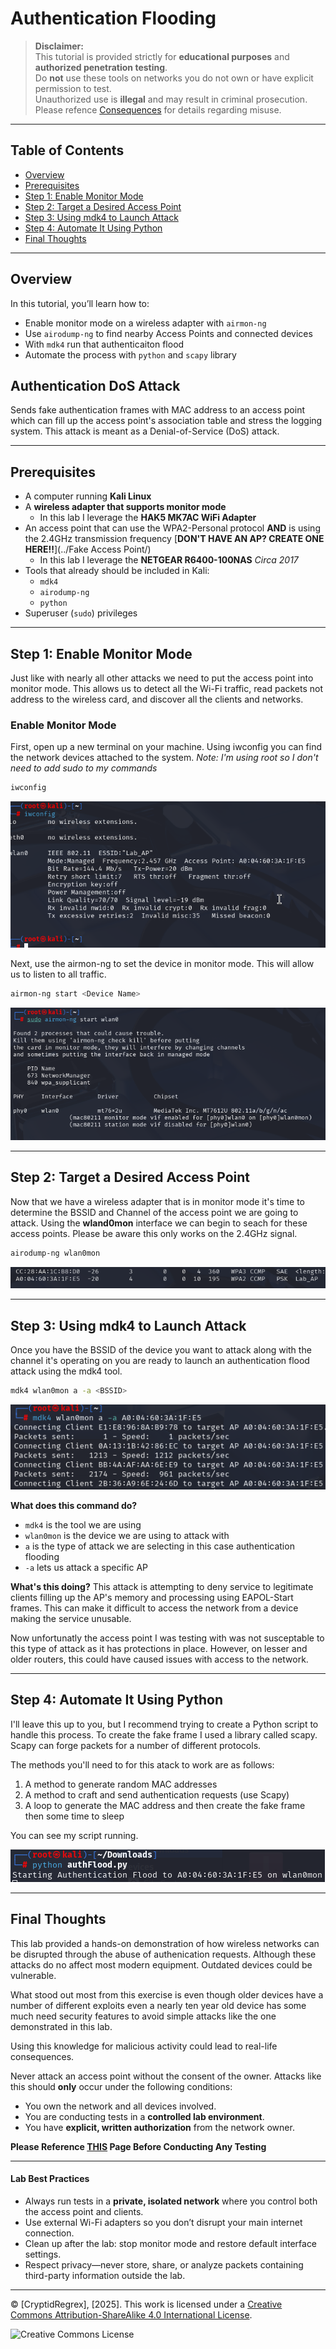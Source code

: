 # Authentication Flooding

> **Disclaimer:**  
> This tutorial is provided strictly for **educational purposes** and **authorized penetration testing**.  
> Do **not** use these tools on networks you do not own or have explicit permission to test.  
> Unauthorized use is **illegal** and may result in criminal prosecution.
> Please refence [Consequences](../Legal/) for details regarding misuse.

---

## Table of Contents

- [Overview](#overview)
- [Prerequisites](#prerequisites)
- [Step 1: Enable Monitor Mode](#step-1-enable-monitor-mode)
- [Step 2: Target a Desired Access Point](#step-2-target-a-desired-access-point)
- [Step 3: Using mdk4 to Launch Attack](#step-3-using-mdk4-to-launch-attack)
- [Step 4: Automate It Using Python](#step-4-automate-it-using-python)
- [Final Thoughts](#final-thoughts)

---

## Overview

In this tutorial, you’ll learn how to:
- Enable monitor mode on a wireless adapter with `airmon-ng`
- Use `airodump-ng` to find nearby Access Points and connected devices
- With `mdk4` run that authenticaiton flood
- Automate the process with `python` and `scapy` library

## Authentication DoS Attack
Sends fake authentication frames with MAC address to an access point which can fill up the access point's association table and stress the logging system. This attack is meant as a Denial-of-Service (DoS) attack.


---

## Prerequisites

- A computer running **Kali Linux**
- A **wireless adapter that supports monitor mode**
  - In this lab I leverage the **HAK5 MK7AC WiFi Adapter**
- An access point that can use the WPA2-Personal protocol **AND** is using the 2.4GHz transmission frequency [**DON'T HAVE AN AP? CREATE ONE HERE!!**](../Fake Access Point/)
  - In this lab I leverage the **NETGEAR R6400-100NAS** *Circa 2017*
- Tools that already should be included in Kali:
  - `mdk4`
  - `airodump-ng`
  - `python`
- Superuser (`sudo`) privileges

---

## Step 1: Enable Monitor Mode

Just like with nearly all other attacks we need to put the access point into monitor mode. This allows us to detect all the Wi-Fi traffic, read packets not address to the wireless card, and discover all the clients and networks.

### Enable Monitor Mode

First, open up a new terminal on your machine. Using iwconfig you can find the network devices attached to the system.
*Note: I'm using root so I don't need to add sudo to my commands*

```bash
iwconfig
```

![Image](images/1.png)

Next, use the airmon-ng to set the device in monitor mode. This will allow us to listen to all traffic.

```bash
airmon-ng start <Device Name> 
```

![Image](images/2.png)

---

## Step 2: Target a Desired Access Point

Now that we have a wireless adapter that is in monitor mode it's time to determine the BSSID and Channel of the access point we are going to attack. Using the **wland0mon** interface we can begin to seach for these access points. Please be aware this only works on the 2.4GHz signal.

```bash
airodump-ng wlan0mon
```

![Image](images/3.png)

---

## Step 3: Using mdk4 to Launch Attack

Once you have the BSSID of the device you want to attack along with the channel it's operating on you are ready to launch an authentication flood attack using the mdk4 tool.

```bash
mdk4 wlan0mon a -a <BSSID>
```

![Image](images/4.png)

**What does this command do?**
- `mdk4` is the tool we are using
- `wlan0mon` is the device we are using to attack with
- `a` is the type of attack we are selecting in this case authentication flooding
- `-a` lets us attack a specific AP


**What's this doing?**
This attack is attempting to deny service to legitimate clients filling up the AP's memory and processing using EAPOL-Start frames. This can make it difficult to access the network from a device making the service unusable.

Now unfortunatly the access point I was testing with was not susceptable to this type of attack as it has protections in place. However, on lesser and older routers, this could have caused issues with access to the network.

---

## Step 4: Automate It Using Python

I'll leave this up to you, but I recommend trying to create a Python script to handle this process. To create the fake frame I used a library called scapy. Scapy can forge packets for a number of different protocols.

The methods you'll need to for this atack to work are as follows:
1. A method to generate random MAC addresses
2. A method to craft and send authentication requests (use Scapy)
3. A loop to generate the MAC address and then create the fake frame then some time to sleep

You can see my script running.

![Image](images/5.png)

---

## Final Thoughts

This lab provided a hands-on demonstration of how wireless networks can be disrupted through the abuse of authenication requests. Although these attacks do no affect most modern equipment. Outdated devices could be vulnerable. 

What stood out most from this exercise is even though older devices have a number of different exploits even a nearly ten year old device has some much need security features to avoid simple attacks like the one demonstrated in this lab. 

Using this knowledge for malicious activity could lead to real-life consequences.

Never attack an access point without the consent of the owner. Attacks like this should **only** occur under the following conditions:

- You own the network and all devices involved.
- You are conducting tests in a **controlled lab environment**.
- You have **explicit, written authorization** from the network owner.

**Please Reference [THIS](../Legal/) Page Before Conducting Any Testing**

---

#### Lab Best Practices

- Always run tests in a **private, isolated network** where you control both the access point and clients.
- Use external Wi-Fi adapters so you don’t disrupt your main internet connection.
- Clean up after the lab: stop monitor mode and restore default interface settings.
- Respect privacy—never store, share, or analyze packets containing third-party information outside the lab.


---


© [CryptidRegrex], [2025]. This work is licensed under a [Creative Commons Attribution-ShareAlike 4.0 International License](https://creativecommons.org/licenses/by-sa/4.0/).

![Creative Commons License](https://i.creativecommons.org/l/by-sa/4.0/88x31.png)